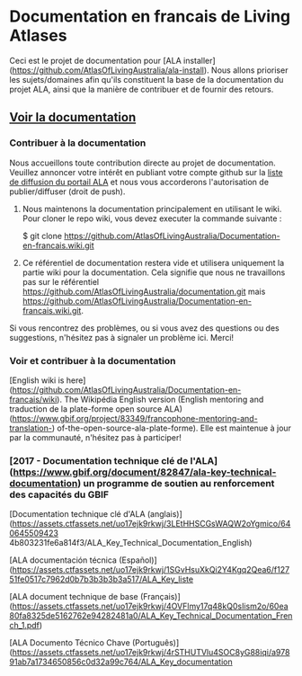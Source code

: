 # Documentation en francais de Living Atlases

Ceci est le projet de documentation pour [ALA installer] (https://github.com/AtlasOfLivingAustralia/ala-install). Nous allons prioriser les sujets/domaines afin qu'ils constituent la base de la documentation du projet ALA, ainsi que la manière de contribuer et de fournir des retours.

## [Voir la documentation](https://github.com/AtlasOfLivingAustralia/Documentation-en-francais/wiki)


### Contribuer à la documentation

Nous accueillons toute contribution directe au projet de documentation. Veuillez annoncer votre intérêt en publiant votre compte github sur la [liste de diffusion du portail ALA](http://lists.gbif.org/mailman/listinfo/ala-portal) et nous vous accorderons l'autorisation de publier/diffuser (droit de push).

1. Nous maintenons la documentation principalement en utilisant le wiki. Pour cloner le repo wiki, vous devez executer la commande suivante :

    $ git clone https://github.com/AtlasOfLivingAustralia/Documentation-en-francais.wiki.git

2. Ce référentiel de documentation restera vide et utilisera uniquement la partie wiki pour la documentation. Cela signifie que nous ne travaillons pas sur le référentiel https://github.com/AtlasOfLivingAustralia/documentation.git mais https://github.com/AtlasOfLivingAustralia/Documentation-en-francais.wiki.git.

Si vous rencontrez des problèmes, ou si vous avez des questions ou des suggestions, n'hésitez pas à signaler un problème ici. Merci!

### Voir et contribuer à la documentation
[English wiki is here] (https://github.com/AtlasOfLivingAustralia/Documentation-en-francais/wiki). The Wikipédia English version (English mentoring and traduction de la plate-forme open source ALA) (https://www.gbif.org/project/83349/francophone-mentoring-and-translation-) of-the-open-source-ala-plate-forme). Elle est maintenue à jour par la communauté, n'hésitez pas à participer!

### [2017 - Documentation technique clé de l'ALA] (https://www.gbif.org/document/82847/ala-key-technical-documentation) un programme de soutien au renforcement des capacités du GBIF
[Documentation technique clé d'ALA (anglais)] (https://assets.ctfassets.net/uo17ejk9rkwj/3LEtHHSCGsWAQW2oYgmico/640645509423 4b803231fe6a814f3/ALA_Key_Technical_Documentation_English)

[ALA documentación técnica (Español)] (https://assets.ctfassets.net/uo17ejk9rkwj/1SGvHsuXkQi2Y4Kgq2Qea6/f12751fe0517c7962d0b7b3b3b3b3a517/ALA_Key_liste

[ALA document technique de base (Français)] (https://assets.ctfassets.net/uo17ejk9rkwj/4OVFlmy17q48kQ0sIism2o/60ea80fa8325de5162762e94282481a0/ALA_Key_Technical_Documentation_French_1.pdf)

[ALA Documento Técnico Chave (Português)] (https://assets.ctfassets.net/uo17ejk9rkwj/4rSTHUTVlu4SOC8yG88iqi/a97891ab7a1734650856c0d32a99c764/ALA_Key_documentation
